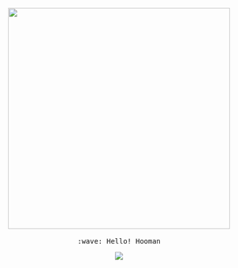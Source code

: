 <p align="center">
  <img src="https://github.com/geopd/geopd/blob/master/cat.gif" width="450px">
  <br><br>
  <samp>
    :wave: Hello! Hooman
  </samp>
  <p align="center">
      <img src="https://github-readme-stats.vercel.app/api?username=geopd&count_private=true&show_icons=true&hide_title=true&hide=issues&layout=compact" />
  </p>
</p>
